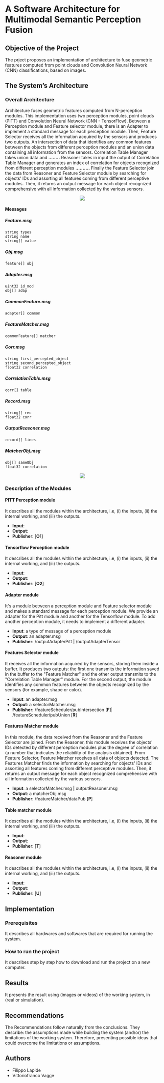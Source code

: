 # A Software Architecture for Multimodal Semantic Perception Fusion

## Objective of the Project
The prject proposes an implementation of architecture to fuse geometric features computed from point clouds and Convolution Neural Network (CNN) classifications, based on images.

## The System’s Architecture

### Overall Architecture
Architecture fuses geometric features computed from N-perception modules.
This implementation uses two perception modules, point clouds (PITT) and Convolution Neural Network (CNN - TensorFlow).
Between a Perception module and Feature selector module, there is an Adapter to implement a standard message for each perception module.
Then, Feature Selector receives all the information acquired by the sensors and produces two outputs. An intersection of data that identifies any common features between the objects from different perception modules and an union data containing all information from the sensors.
Correlation Table Manager takes union data and __........__
Reasoner takes in input the output of Correlation Table Manager and generates an index of correlation for objects recognized from different perception modules __..........__
Finally the Feature Selector join the data from Reasoner and Feature Selector module by searching for objects' IDs and assorting all features coming from different perceptive modules. Then, it returns an output message for each object recognized comprehensive with all information collected by the various sensors.


<p align="center"> 
<img src="https://github.com/maicivan/sofar_multimodal/blob/master/imgs/Schermata%202019-11-14%20alle%2014.55.55.png">
</p>

#### Messages
##### Feature.msg

```
string types
string name
string[] value
```
##### Obj.msg

```
feature[] obj
```
##### Adapter.msg

```
uint32 id_mod
obj[] adap
```
##### CommonFeature.msg

```
adapter[] common
```
##### FeatureMatcher.msg

```
commonFeature[] matcher
```
##### Corr.msg

```
string first_percepted_object
string second_percepted_object
float32 correlation
```
##### CorrelationTable.msg

```
corr[] table
```
##### Record.msg

```
string[] rec
float32 corr
```
##### OutputReasoner.msg

```
record[] lines
```
##### MatcherObj.msg

```
obj[] sameObj
float32 correlation
```
<p align="center"> 
<img src="https://github.com/maicivan/sofar_multimodal/blob/master/imgs/">
</p>

### Description of the Modules
#### PITT Perception module
It describes all the modules within the architecture, i.e, (i) the inputs, (ii) the internal working, and (iii) the outputs.
* __Input__: 
* __Output__:
* __Publisher__: [__O1__]

#### Tensorflow Perception module
It describes all the modules within the architecture, i.e, (i) the inputs, (ii) the internal working, and (iii) the outputs.
* __Input__: 
* __Output__:
* __Publisher__: [__O2__]

#### Adapter module
It's a module between a perception module and Feature selector module and makes a standard message for each perception module.  We provide an adapter for the Pitt module and another for the Tensorflow module. 
To add another perception module, it needs to implement a different adapter.
* __Input__: a type of message of a perception module
* __Output__: an adapter.msg
* __Publisher__: /outputAdapterPitt | /outputAdapterTensor

#### Features Selector module
It receives all the information acquired by the sensors, storing them inside a buffer.
It produces two outputs: the first one transmits the information saved in the buffer to the "Feature Matcher" and the other output transmits to the "Correlation Table Manager" module.
For the second output, the module identifies any common features between the objects recognized by the sensors (for example, shape or color).
* __Input__: an adapter.msg
* __Output__: a selectorMatcher.msg
* __Publisher__: /featureScheduler/pubIntersection [__F__]| /featureScheduler/pubUnion [__R__]

#### Features Matcher module
In this module, the data received from the Reasoner and the Feature Selector are joined.
From the Reasoner, this module receives the objects' IDs detected by different perception modules plus the degree of correlation (a number that indicates the reliability of the analysis obtained).
From Feature Selector, Feature Matcher receives all data of objects detected.
The Features Matcher finds the information by searching for objects' IDs and assorting all features coming from different perceptive modules. Then, it returns an output message for each object recognized comprehensive with all information collected by the various sensors.
* __Input__: a selectorMatcher.msg | outputReasoner.msg
* __Output__: a matcherObj.msg
* __Publisher__: /featureMatcher/dataPub [__P__]

#### Table matcher module
It describes all the modules within the architecture, i.e, (i) the inputs, (ii) the internal working, and (iii) the outputs.
* __Input__: 
* __Output__:
* __Publisher__: [__T__]

#### Reasoner module
It describes all the modules within the architecture, i.e, (i) the inputs, (ii) the internal working, and (iii) the outputs.
* __Input__: 
* __Output__:
* __Publisher__: [__U__]

## Implementation

### Prerequisites
It describes all hardwares and softwares that are required for running the system.

### How to run the project
It describes step by step how to download and run the project on a new computer.

## Results
It presents the result using (images or videos) of the working system, in (real or simulation).

## Recommendations
The Recommendations follow naturally from the conclusions. They describe: the assumptions made while building the system (and/or) the limitations of the working system. Therefore, presenting possible ideas that could overcome the limitations or assumptions. 

## Authors
* Filippo Lapide
* Vittoriofranco Vagge
